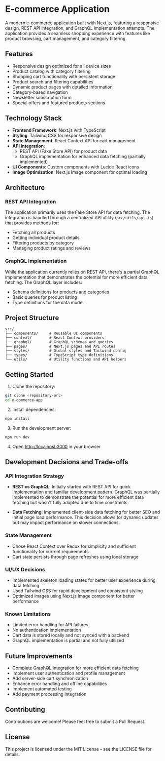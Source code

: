 # E-commerce Application

A modern e-commerce application built with Next.js, featuring a responsive design, REST API integration, and GraphQL implementation attempts. The application provides a seamless shopping experience with features like product browsing, cart management, and category filtering.

## Features

- Responsive design optimized for all device sizes
- Product catalog with category filtering
- Shopping cart functionality with persistent storage
- Product search and filtering capabilities
- Dynamic product pages with detailed information
- Category-based navigation
- Newsletter subscription form
- Special offers and featured products sections

## Technology Stack

- **Frontend Framework**: Next.js with TypeScript
- **Styling**: Tailwind CSS for responsive design
- **State Management**: React Context API for cart management
- **API Integration**: 
  - REST API (Fake Store API) for product data
  - GraphQL implementation for enhanced data fetching (partially implemented)
- **UI Components**: Custom components with Lucide React icons
- **Image Optimization**: Next.js Image component for optimal loading

## Architecture

### REST API Integration

The application primarily uses the Fake Store API for data fetching. The integration is handled through a centralized API utility (`src/utils/api.ts`) that provides methods for:

- Fetching all products
- Getting individual product details
- Filtering products by category
- Managing product ratings and reviews

### GraphQL Implementation

While the application currently relies on REST API, there's a partial GraphQL implementation that demonstrates the potential for more efficient data fetching. The GraphQL layer includes:

- Schema definitions for products and categories
- Basic queries for product listing
- Type definitions for the data model

## Project Structure

```
src/
├── components/     # Reusable UI components
├── context/        # React Context providers
├── graphql/        # GraphQL schemas and queries
├── pages/          # Next.js pages and API routes
├── styles/         # Global styles and Tailwind config
├── types/          # TypeScript type definitions
└── utils/          # Utility functions and API helpers
```

## Getting Started

1. Clone the repository:
```bash
git clone <repository-url>
cd e-commerce-app
```

2. Install dependencies:
```bash
npm install
```

3. Run the development server:
```bash
npm run dev
```

4. Open [http://localhost:3000](http://localhost:3000) in your browser

## Development Decisions and Trade-offs

### API Integration Strategy

- **REST vs GraphQL**: Initially started with REST API for quick implementation and familiar development pattern. GraphQL was partially implemented to demonstrate the potential for more efficient data fetching but wasn't fully adopted due to time constraints.

- **Data Fetching**: Implemented client-side data fetching for better SEO and initial page load performance. This decision allows for dynamic updates but may impact performance on slower connections.

### State Management

- Chose React Context over Redux for simplicity and sufficient functionality for current requirements
- Cart state persists through page refreshes using local storage

### UI/UX Decisions

- Implemented skeleton loading states for better user experience during data fetching
- Used Tailwind CSS for rapid development and consistent styling
- Optimized images using Next.js Image component for better performance

### Known Limitations

- Limited error handling for API failures
- No authentication implementation
- Cart data is stored locally and not synced with a backend
- GraphQL implementation is partial and not fully utilized

## Future Improvements

- Complete GraphQL integration for more efficient data fetching
- Implement user authentication and profile management
- Add server-side cart synchronization
- Enhance error handling and offline capabilities
- Implement automated testing
- Add payment processing integration

## Contributing

Contributions are welcome! Please feel free to submit a Pull Request.

## License

This project is licensed under the MIT License - see the LICENSE file for details.
